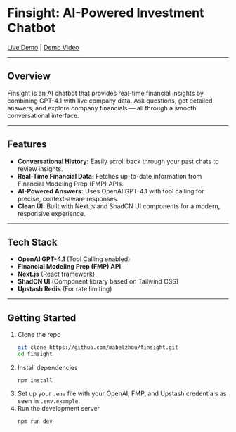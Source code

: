# Finsight: AI-Powered Investment Chatbot

[Live Demo](https://finsight-seven.vercel.app/) | [Demo Video](https://youtu.be/EJfrLT2qebY)

---

## Overview

Finsight is an AI chatbot that provides real-time financial insights by combining GPT-4.1 with live company data. Ask questions, get detailed answers, and explore company financials — all through a smooth conversational interface.

---

## Features

- **Conversational History:** Easily scroll back through your past chats to review insights.
- **Real-Time Financial Data:** Fetches up-to-date information from Financial Modeling Prep (FMP) APIs.
- **AI-Powered Answers:** Uses OpenAI GPT-4.1 with tool calling for precise, context-aware responses.
- **Clean UI:** Built with Next.js and ShadCN UI components for a modern, responsive experience.

---

## Tech Stack

- **OpenAI GPT-4.1** (Tool Calling enabled)
- **Financial Modeling Prep (FMP) API**
- **Next.js** (React framework)
- **ShadCN UI** (Component library based on Tailwind CSS)
- **Upstash Redis** (For rate limiting)

---

## Getting Started

1. Clone the repo  
   ```bash
   git clone https://github.com/mabelzhou/finsight.git
   cd finsight
2. Install dependencies
   ```cash
   npm install
3. Set up your `.env` file with your OpenAI, FMP, and Upstash credentials as seen in `.env.example`.
4. Run the development server
   ```bash
   npm run dev
